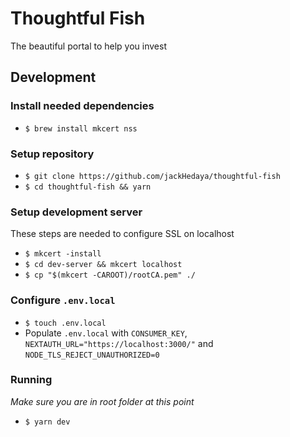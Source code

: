 # Thoughtful Fish

The beautiful portal to help you invest

## Development

### Install needed dependencies

- `$ brew install mkcert nss`

### Setup repository

- `$ git clone https://github.com/jackHedaya/thoughtful-fish`
- `$ cd thoughtful-fish && yarn`

### Setup development server

These steps are needed to configure SSL on localhost

- `$ mkcert -install`
- `$ cd dev-server && mkcert localhost`
- `$ cp "$(mkcert -CAROOT)/rootCA.pem" ./`

### Configure `.env.local`

- `$ touch .env.local`
- Populate `.env.local` with `CONSUMER_KEY`, `NEXTAUTH_URL="https://localhost:3000/"` and `NODE_TLS_REJECT_UNAUTHORIZED=0`

### Running

_Make sure you are in root folder at this point_

- `$ yarn dev`
